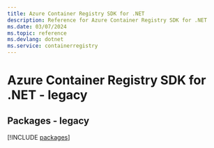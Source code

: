 ```yaml
---
title: Azure Container Registry SDK for .NET
description: Reference for Azure Container Registry SDK for .NET
ms.date: 03/07/2024
ms.topic: reference
ms.devlang: dotnet
ms.service: containerregistry
---
```

# Azure Container Registry SDK for .NET - legacy
## Packages - legacy
[!INCLUDE [packages](container-registry-index.md)]